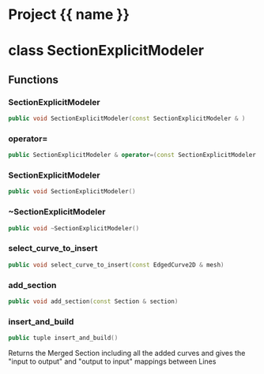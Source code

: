 <script setup>
import {useRoute} from 'vitepress'
const {path} = useRoute()
const tokens = path.split('/')
const words = tokens[2].split('-');
for (let i = 0; i < words.length; i++) {
    words[i] = words[i].charAt(0).toUpperCase() + words[i].slice(1);
    words[i] = words[i].replace('geode', 'Geode')
}
const name = words.join('-');
</script>
# Project {{ name }}

# class SectionExplicitModeler


## Functions

### SectionExplicitModeler

```cpp
public void SectionExplicitModeler(const SectionExplicitModeler & )
```


### operator=

```cpp
public SectionExplicitModeler & operator=(const SectionExplicitModeler & )
```


### SectionExplicitModeler

```cpp
public void SectionExplicitModeler()
```


### ~SectionExplicitModeler

```cpp
public void ~SectionExplicitModeler()
```


### select_curve_to_insert

```cpp
public void select_curve_to_insert(const EdgedCurve2D & mesh)
```


### add_section

```cpp
public void add_section(const Section & section)
```


### insert_and_build

```cpp
public tuple insert_and_build()
```


 Returns the Merged Section including all the added curves and gives the "input to output" and "output to input" mappings between Lines



